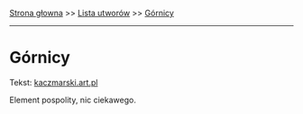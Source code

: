 [Strona głowna](../index.md) >> [Lista utworów](../list.md) >> [Górnicy](165.md)

---

# Górnicy

Tekst: [kaczmarski.art.pl](https://www.kaczmarski.art.pl/tworczosc/wiersze/gornicy/)

Element pospolity, nic ciekawego.
